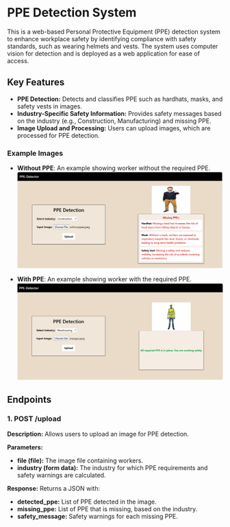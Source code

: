 # PPE Detection System

This is a web-based Personal Protective Equipment (PPE) detection system to enhance workplace safety by identifying compliance with safety standards, such as wearing helmets and vests. The system uses computer vision for detection and is deployed as a web application for ease of access.

## Key Features

- **PPE Detection:** Detects and classifies PPE such as hardhats, masks, and safety vests in images.
- **Industry-Specific Safety Information:** Provides safety messages based on the industry (e.g., Construction, Manufacturing) and missing PPE.
- **Image Upload and Processing:** Users can upload images, which are processed for PPE detection.
  
### Example Images

- **Without PPE**: An example showing worker without the required PPE.
  ![Without PPE](Without_PPE.png)

- **With PPE**: An example showing worker with the required PPE.
  ![With PPE](WITH_PPE.png)

## Endpoints

### 1. **POST /upload**

**Description:** Allows users to upload an image for PPE detection.

**Parameters:**
- **file (file):** The image file containing workers.
- **industry (form data):** The industry for which PPE requirements and safety warnings are calculated.

**Response:**
Returns a JSON with:
- **detected_ppe:** List of PPE detected in the image.
- **missing_ppe:** List of PPE that is missing, based on the industry.
- **safety_message:** Safety warnings for each missing PPE.



